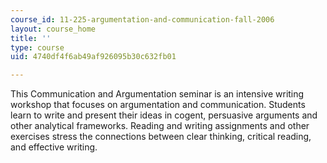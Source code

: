 ```yaml
---
course_id: 11-225-argumentation-and-communication-fall-2006
layout: course_home
title: ''
type: course
uid: 4740df4f6ab49af926095b30c632fb01

---
```

This Communication and Argumentation seminar is an intensive writing workshop that focuses on argumentation and communication. Students learn to write and present their ideas in cogent, persuasive arguments and other analytical frameworks. Reading and writing assignments and other exercises stress the connections between clear thinking, critical reading, and effective writing.
